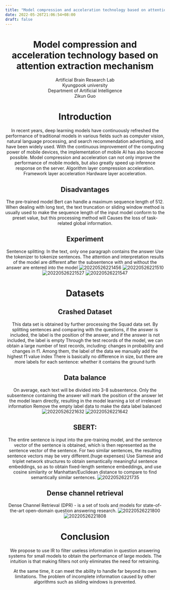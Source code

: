 ```yaml
---
title: "Model compression and acceleration technology based on attention extraction mechanism"
date: 2022-05-26T21:06:54+08:00
draft: false
---
```

<h1 align = "center">Model compression and acceleration technology based on attention extraction mechanism
</h1>
<center>Artificial Brain Research Lab<center/>
<center>Kyungpook university<center/>
<center>Department of Artificial Intelligence<center/>
<center>Zikun Guo<center/>

# Introduction

In recent years, deep learning models have continuously refreshed the performance of traditional models in various fields such as computer vision, natural language processing, and search recommendation advertising, and have been widely used. With the continuous improvement of the computing power of mobile devices, the implementation of mobile AI has also become possible.
Model compression and acceleration can not only improve the performance of mobile models, but also greatly speed up inference response on the server.
Algorithm layer compression acceleration.
Framework layer acceleration
Hardware layer acceleration.

## Disadvantages
The pre-trained model Bert can handle a maximum sequence length of 512. 
When dealing with long text, the text truncation or sliding window method is usually used to make the sequence length of the input model conform to the preset value, but this processing method will Causes the loss of task-related global information.

## Experiment

Sentence splitting:
In the text, only one paragraph contains the answer
Use the tokenizer to tokenize sentences.
The attention and interpretation results of the model are different after the subsentence with and without the answer are entered into the model
![20220526221456](https://raw.githubusercontent.com/Gzk738/vps_picgo/master/images/20220526221456.png)
![20220526221510](https://raw.githubusercontent.com/Gzk738/vps_picgo/master/images/20220526221510.png)
![20220526221527](https://raw.githubusercontent.com/Gzk738/vps_picgo/master/images/20220526221527.png)
![20220526221547](https://raw.githubusercontent.com/Gzk738/vps_picgo/master/images/20220526221547.png)
 
# Datasets

## Crashed Dataset
This data set is obtained by further processing the Squad data set. By splitting sentences and comparing with the questions, if the answer is included, the label is the position of the answer, and if the answer is not included, the label is empty
Through the test records of the model, we can obtain a large number of test records, including: changes in probability and changes in f1. Among them, the label of the data we manually add the highest f1 value index
There is basically no difference in size, but there are more labels for each sentence: whether it contains the ground turth

## Data balance
On average, each text will be divided into 3-8 subsentence.
Only the subsentence containing the answer will mark the position of the answer
let the model learn directly, resulting in the model learning a lot of irrelevant information
Remove the empty label data to make the data label balanced
![20220526221632](https://raw.githubusercontent.com/Gzk738/vps_picgo/master/images/20220526221632.png)
![20220526221642](https://raw.githubusercontent.com/Gzk738/vps_picgo/master/images/20220526221642.png)

## SBERT:
The entire sentence is input into the pre-training model, and the sentence vector of the sentence is obtained, which is then represented as the sentence vector of the sentence.
For two similar sentences, the resulting sentence vectors may be very different.(huge expenses)
Use Siamese and triplet network structures to obtain semantically meaningful sentence embeddings, so as to obtain fixed-length sentence embeddings, and use cosine similarity or Manhattan/Euclidean distance to compare to find semantically similar sentences.
![20220526221735](https://raw.githubusercontent.com/Gzk738/vps_picgo/master/images/20220526221735.png)

## Dense channel retrieval
Dense Channel Retrieval (DPR) - is a set of tools and models for state-of-the-art open-domain question answering research.
![20220526221800](https://raw.githubusercontent.com/Gzk738/vps_picgo/master/images/20220526221800.png)
![20220526221808](https://raw.githubusercontent.com/Gzk738/vps_picgo/master/images/20220526221808.png)

# Conclusion
We propose to use IR to filter useless information in question answering systems for small models to obtain the performance of large models. The intuition is that making filters not only eliminates the need for retraining.

At the same time, it can meet the ability to handle far beyond its own limitations. The problem of incomplete information caused by other algorithms such as sliding windows is prevented.